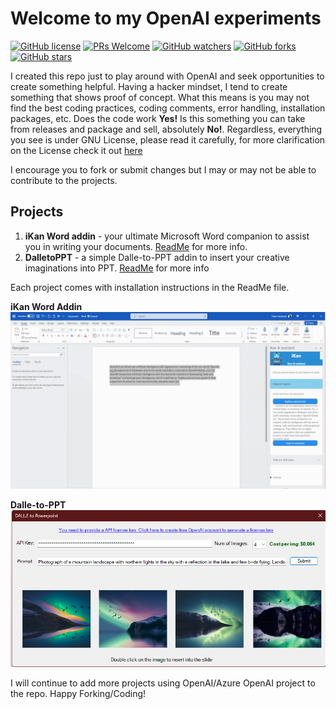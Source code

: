 # Welcome to my OpenAI experiments

[![GitHub license](https://img.shields.io/github/license/clatonhendricks/OpenAI.svg)](https://github.com/clatonhendricks/OpenAI/blob/main/LICENSE)
[![PRs Welcome](https://img.shields.io/badge/PRs-welcome-brightgreen.svg?style=flat-square)](http://makeapullrequest.com)
[![GitHub watchers](https://img.shields.io/github/watchers/clatonhendricks/OpenAI.svg?style=social&label=Watch)](https://GitHub.com/clatonhendricks/OpenAI/watchers/)
[![GitHub forks](https://img.shields.io/github/forks/clatonhendricks/OpenAI.svg?style=social&label=Fork)](https://GitHub.com/clatonhendricks/OpenAI/network/)
[![GitHub stars](https://img.shields.io/github/stars/clatonhendricks/OpenAI.svg?style=social&label=Star)](https://GitHub.com/clatonhendricks/OpenAI/stargazers/)

I created this repo just to play around with OpenAI and seek opportunities to create something helpful. Having a hacker mindset, I tend to create something that shows proof of concept. What this means is you may not find the best coding practices, coding comments, error handling, installation packages, etc. Does the code work **Yes!** Is this something you can take from releases and package and sell, absolutely **No!**. 
Regardless, everything you see is under GNU License, please read it carefully, for more clarification on the License check it out [here](https://choosealicense.com/licenses/gpl-3.0/#)

I encourage you to fork or submit changes but I may or may not be able to contribute to the projects. 

## Projects

1. **iKan Word addin** - your ultimate Microsoft Word companion to assist you in writing your documents. [ReadMe](https://github.com/clatonhendricks/OpenAI/tree/main/iKan) for more info. 
2. **DalletoPPT** - a simple Dalle-to-PPT addin to insert your creative imaginations into PPT. [ReadMe](https://github.com/clatonhendricks/OpenAI/tree/main/DALLetoPPTAddin) for more info

Each project comes with installation instructions in the ReadMe file. 

**iKan Word Addin**
![iKan Image ](/git-images/iKan.gif)

**Dalle-to-PPT**
![DalletoPPT](/DALLetoPPTAddin/images/Dalle2PPT.png)

I will continue to add more projects using OpenAI/Azure OpenAI project to the repo. 
Happy Forking/Coding! 
